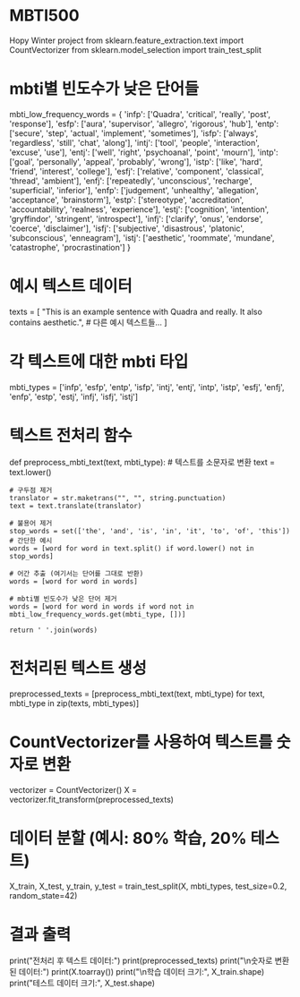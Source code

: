 # MBTI500
Hopy Winter project
from sklearn.feature_extraction.text import CountVectorizer
from sklearn.model_selection import train_test_split

# mbti별 빈도수가 낮은 단어들
mbti_low_frequency_words = {
    'infp': ['Quadra', 'critical', 'really', 'post', 'response'],
    'esfp': ['aura', 'supervisor', 'allegro', 'rigorous', 'hub'],
    'entp': ['secure', 'step', 'actual', 'implement', 'sometimes'],
    'isfp': ['always', 'regardless', 'still', 'chat', 'along'],
    'intj': ['tool', 'people', 'interaction', 'excuse', 'use'],
    'entj': ['well', 'right', 'psychoanal', 'point', 'mourn'],
    'intp': ['goal', 'personally', 'appeal', 'probably', 'wrong'],
    'istp': ['like', 'hard', 'friend', 'interest', 'college'],
    'esfj': ['relative', 'component', 'classical', 'thread', 'ambient'],
    'enfj': ['repeatedly', 'unconscious', 'recharge', 'superficial', 'inferior'],
    'enfp': ['judgement', 'unhealthy', 'allegation', 'acceptance', 'brainstorm'],
    'estp': ['stereotype', 'accreditation', 'accountability', 'realness', 'experience'],
    'estj': ['cognition', 'intention', 'gryffindor', 'stringent', 'introspect'],
    'infj': ['clarify', 'onus', 'endorse', 'coerce', 'disclaimer'],
    'isfj': ['subjective', 'disastrous', 'platonic', 'subconscious', 'enneagram'],
    'istj': ['aesthetic', 'roommate', 'mundane', 'catastrophe', 'procrastination']
}

# 예시 텍스트 데이터
texts = [
    "This is an example sentence with Quadra and really. It also contains aesthetic.",
    # 다른 예시 텍스트들...
]

# 각 텍스트에 대한 mbti 타입
mbti_types = ['infp', 'esfp', 'entp', 'isfp', 'intj', 'entj', 'intp', 'istp', 'esfj', 'enfj', 'enfp', 'estp', 'estj', 'infj', 'isfj', 'istj']

# 텍스트 전처리 함수
def preprocess_mbti_text(text, mbti_type):
    # 텍스트를 소문자로 변환
    text = text.lower()

    # 구두점 제거
    translator = str.maketrans("", "", string.punctuation)
    text = text.translate(translator)

    # 불용어 제거
    stop_words = set(['the', 'and', 'is', 'in', 'it', 'to', 'of', 'this'])  # 간단한 예시
    words = [word for word in text.split() if word.lower() not in stop_words]

    # 어간 추출 (여기서는 단어를 그대로 반환)
    words = [word for word in words]

    # mbti별 빈도수가 낮은 단어 제거
    words = [word for word in words if word not in mbti_low_frequency_words.get(mbti_type, [])]

    return ' '.join(words)

# 전처리된 텍스트 생성
preprocessed_texts = [preprocess_mbti_text(text, mbti_type) for text, mbti_type in zip(texts, mbti_types)]

# CountVectorizer를 사용하여 텍스트를 숫자로 변환
vectorizer = CountVectorizer()
X = vectorizer.fit_transform(preprocessed_texts)

# 데이터 분할 (예시: 80% 학습, 20% 테스트)
X_train, X_test, y_train, y_test = train_test_split(X, mbti_types, test_size=0.2, random_state=42)

# 결과 출력
print("전처리 후 텍스트 데이터:")
print(preprocessed_texts)
print("\n숫자로 변환된 데이터:")
print(X.toarray())
print("\n학습 데이터 크기:", X_train.shape)
print("테스트 데이터 크기:", X_test.shape)
